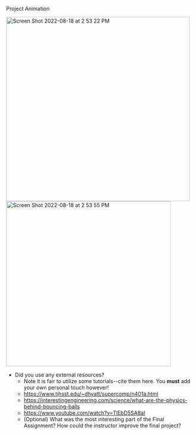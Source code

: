 Project Animation


<img width="494" alt="Screen Shot 2022-08-18 at 2 53 22 PM" src="https://user-images.githubusercontent.com/41712505/185472216-38d4ada2-bc42-4795-a507-5bb8ab329903.png">

<img width="443" alt="Screen Shot 2022-08-18 at 2 53 55 PM" src="https://user-images.githubusercontent.com/41712505/185472306-26fd9a73-6a7b-4d75-87d5-d3e36b5b2015.png">

* Did you use any external resources? 
  * Note it is fair to utilize some tutorials--cite them here. You **must** add your own personal touch however!
  * https://www.tjhsst.edu/~dhyatt/supercomp/n401a.html
  * https://interestingengineering.com/science/what-are-the-physics-behind-bouncing-balls
  * https://www.youtube.com/watch?v=TlEbD5SA8aI
  * (Optional) What was the most interesting part of the Final Assignment? How could the instructor improve the final project?


